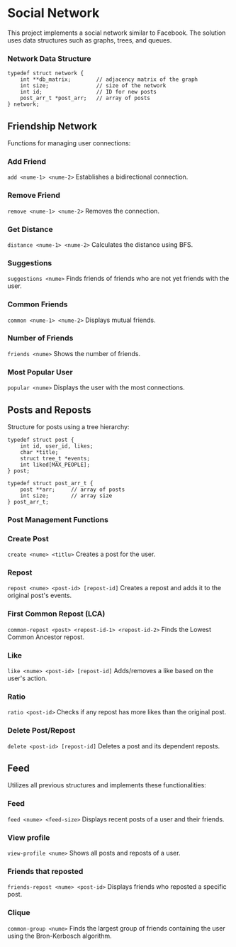 # Social Network

This project implements a social network similar to Facebook. The solution uses data structures such as graphs, trees, and queues.

### Network Data Structure

~~~
typedef struct network {
    int **db_matrix;        // adjacency matrix of the graph
    int size;               // size of the network
    int id;                 // ID for new posts
    post_arr_t *post_arr;   // array of posts
} network;
~~~

## Friendship Network

Functions for managing user connections:
### Add Friend
`add <nume-1> <nume-2>`
Establishes a bidirectional connection.
		
### Remove Friend
`remove <nume-1> <nume-2>`
Removes the connection.

### Get Distance
`distance <nume-1> <nume-2>`
Calculates the distance using BFS.

### Suggestions
`suggestions <nume>`
Finds friends of friends who are not yet friends with the user.

### Common Friends
`common <nume-1> <nume-2>`
Displays mutual friends.

### Number of Friends
`friends <nume>`
Shows the number of friends.

### Most Popular User
`popular <nume>`
Displays the user with the most connections.

## Posts and Reposts

Structure for posts using a tree hierarchy:

~~~
typedef struct post {
    int id, user_id, likes;
    char *title;
    struct tree_t *events;
    int liked[MAX_PEOPLE];
} post;

typedef struct post_arr_t {
    post **arr;     // array of posts
    int size;       // array size
} post_arr_t;
~~~

### Post Management Functions

### Create Post
`create <nume> <titlu>`
Creates a post for the user.

### Repost
`repost <nume> <post-id> [repost-id]`
Creates a repost and adds it to the original post's events.

### First Common Repost (LCA)
`common-repost <post> <repost-id-1> <repost-id-2>`
Finds the Lowest Common Ancestor repost.

### Like
`like <nume> <post-id> [repost-id]`
Adds/removes a like based on the user's action.

### Ratio
`ratio <post-id>`
Checks if any repost has more likes than the original post.

### Delete Post/Repost
`delete <post-id> [repost-id]`
Deletes a post and its dependent reposts.


## Feed
Utilizes all previous structures and implements these functionalities:

### Feed
`feed <nume> <feed-size>`
Displays recent posts of a user and their friends.

### View profile
`view-profile <nume>`
Shows all posts and reposts of a user.

### Friends that reposted
`friends-repost <nume> <post-id>`
Displays friends who reposted a specific post.

### Clique
`common-group <nume>`
Finds the largest group of friends containing the user using the Bron-Kerbosch algorithm.
